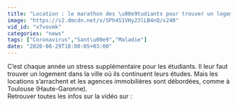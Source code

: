 ```yaml
---
title: "Location : le marathon des \u00e9tudiants pour trouver un logement"
image: "https://s2.dmcdn.net/v/SPh4S1VHy23lLB4nQ/x240"
vid_id: "x7vovmk"
categories: "news"
tags: ["Coronavirus","Sant\u00e9","Maladie"]
date: "2020-08-29T18:08:05+03:00"
---
```

C’est chaque année un stress supplémentaire pour les étudiants. Il leur faut trouver un logement dans la ville où ils continuent leurs études. Mais les locations s’arrachent et les agences immobilières sont débordées, comme à Toulouse (Haute-Garonne).  <br>Retrouver toutes les infos sur la vidéo sur : 
